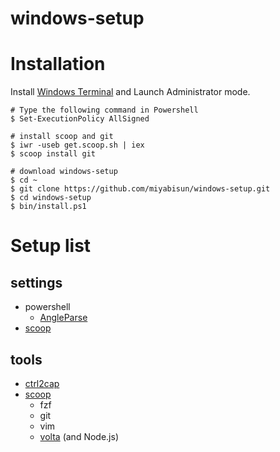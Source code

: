 # windows-setup

# Installation

Install [Windows Terminal](https://www.microsoft.com/ja-jp/p/windows-terminal/9n0dx20hk701?activetab=pivot:overviewtab) and Launch Administrator mode.

```
# Type the following command in Powershell
$ Set-ExecutionPolicy AllSigned

# install scoop and git
$ iwr -useb get.scoop.sh | iex
$ scoop install git

# download windows-setup
$ cd ~
$ git clone https://github.com/miyabisun/windows-setup.git
$ cd windows-setup
$ bin/install.ps1
```

# Setup list

## settings

- powershell
  - [AngleParse](https://github.com/kamome283/AngleParse)
- [scoop](https://scoop.sh/)

## tools

- [ctrl2cap](https://docs.microsoft.com/en-us/sysinternals/downloads/ctrl2cap)
- [scoop](https://scoop.sh/)
  - fzf
  - git
  - vim
  - [volta](https://volta.sh/) (and Node.js)
